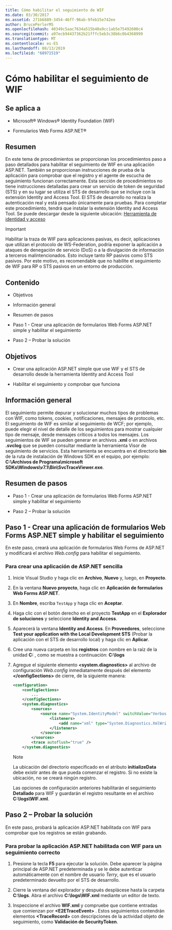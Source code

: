 ```yaml
---
title: Cómo habilitar el seguimiento de WIF
ms.date: 03/30/2017
ms.assetid: 271b6889-3454-46ff-96ab-9feb15e742ee
author: BrucePerlerMS
ms.openlocfilehash: 40349c5aac7634a515b40a9cc1ab5e75492600c4
ms.sourcegitcommit: a97ecb94437362b21fffc5eb3c38b6c0b4368999
ms.translationtype: MT
ms.contentlocale: es-ES
ms.lasthandoff: 08/13/2019
ms.locfileid: "68971519"
---
```

# <a name="how-to-enable-wif-tracing"></a>Cómo habilitar el seguimiento de WIF

## <a name="applies-to"></a>Se aplica a

- Microsoft® Windows® Identity Foundation (WIF)

- Formularios Web Forms ASP.NET®

## <a name="summary"></a>Resumen

En este tema de procedimientos se proporcionan los procedimientos paso a paso detallados para habilitar el seguimiento de WIF en una aplicación ASP.NET. También se proporcionan instrucciones de prueba de la aplicación para comprobar que el registro y el agente de escucha de seguimiento funcionan correctamente. Esta sección de procedimientos no tiene instrucciones detalladas para crear un servicio de token de seguridad (STS) y en su lugar se utiliza el STS de desarrollo que se incluye con la extensión Identity and Access Tool. El STS de desarrollo no realiza la autenticación real y está pensado únicamente para pruebas. Para completar este procedimiento, tendrá que instalar la extensión Identity and Access Tool. Se puede descargar desde la siguiente ubicación: [Herramienta de identidad y acceso](https://go.microsoft.com/fwlink/?LinkID=245849)

> [!IMPORTANT]
> Habilitar la traza de WIF para aplicaciones pasivas, es decir, aplicaciones que utilizan el protocolo de WS-Federation, podría exponer la aplicación a ataques de denegación de servicio (DoS) o a la divulgación de información a terceros malintencionados. Esto incluye tanto RP pasivos como STS pasivos. Por este motivo, es recomendable que no habilite el seguimiento de WIF para RP o STS pasivos en un entorno de producción.

## <a name="contents"></a>Contenido

- Objetivos

- Información general

- Resumen de pasos

- Paso 1 - Crear una aplicación de formularios Web Forms ASP.NET simple y habilitar el seguimiento

- Paso 2 – Probar la solución

## <a name="objectives"></a>Objetivos

- Crear una aplicación ASP.NET simple que use WIF y el STS de desarrollo desde la herramienta Identity and Access Tool

- Habilitar el seguimiento y comprobar que funciona

## <a name="overview"></a>Información general

El seguimiento permite depurar y solucionar muchos tipos de problemas con WIF, como tokens, cookies, notificaciones, mensajes de protocolo, etc. El seguimiento de WIF es similar al seguimiento de WCF; por ejemplo, puede elegir el nivel de detalle de los seguimientos para mostrar cualquier tipo de mensaje, desde mensajes críticos a todos los mensajes. Los seguimientos de WIF se pueden generar en archivos **.xml** o en archivos **.svclog** que se pueden consultar mediante la herramienta Visor de seguimiento de servicios. Esta herramienta se encuentra en el directorio **bin** de la ruta de instalación de Windows SDK en el equipo, por ejemplo: **C:\Archivos de Programa\microsoft SDKs\Windows\v7.1\Bin\SvcTraceViewer.exe**.

## <a name="summary-of-steps"></a>Resumen de pasos

- Paso 1 - Crear una aplicación de formularios Web Forms ASP.NET simple y habilitar el seguimiento

- Paso 2 – Probar la solución

## <a name="step-1--create-a-simple-aspnet-web-forms-application-and-enable-tracing"></a>Paso 1 - Crear una aplicación de formularios Web Forms ASP.NET simple y habilitar el seguimiento

En este paso, creará una aplicación de formularios Web Forms de ASP.NET y modificará el archivo *Web.config* para habilitar el seguimiento.

### <a name="to-create-a-simple-aspnet-application"></a>Para crear una aplicación de ASP.NET sencilla

1. Inicie Visual Studio y haga clic en **Archivo**, **Nuevo** y, luego, en **Proyecto**.

2. En la ventana **Nuevo proyecto**, haga clic en **Aplicación de formularios Web Forms ASP.NET**.

3. En **Nombre**, escriba `TestApp` y haga clic en **Aceptar**.

4. Haga clic con el botón derecho en el proyecto **TestApp** en el **Explorador de soluciones** y seleccione **Identity and Access**.

5. Aparecerá la ventana **Identity and Access**. En **Proveedores**, seleccione **Test your application with the Local Development STS** (Probar la aplicación con el STS de desarrollo local) y haga clic en **Aplicar**.

6. Cree una nueva carpeta en los **registros** con nombre en la raíz de la unidad **C:** , como se muestra a continuación: **C:\logs**

7. Agregue el siguiente elemento **\<system.diagnostics>** al archivo de configuración *Web.config* inmediatamente después del elemento **\</configSections>** de cierre, de la siguiente manera:

    ```xml
    <configuration>
        <configSections>
            ...
        </configSections>
        <system.diagnostics>
            <sources>
                <source name="System.IdentityModel" switchValue="Verbose">
                    <listeners>
                        <add name="xml" type="System.Diagnostics.XmlWriterTraceListener" initializeData="C:\logs\WIF.xml" />
                    </listeners>
                </source>
            </sources>
            <trace autoflush="true" />
        </system.diagnostics>
    ```

    > [!NOTE]
    > La ubicación del directorio especificado en el atributo **initializeData** debe existir antes de que pueda comenzar el registro. Si no existe la ubicación, no se creará ningún registro.

     Las opciones de configuración anteriores habilitarán el seguimiento **Detallado** para WIF y guardarán el registro resultante en el archivo **C:\logs\WIF.xml**.

## <a name="step-2--test-your-solution"></a>Paso 2 – Probar la solución

En este paso, probará la aplicación ASP.NET habilitada con WIF para comprobar que los registros se están grabando.

### <a name="to-test-your-wif-enabled-aspnet-application-for-successful-tracing"></a>Para probar la aplicación ASP.NET habilitada con WIF para un seguimiento correcto

1. Presione la tecla **F5** para ejecutar la solución. Debe aparecer la página principal de ASP.NET predeterminada y se le debe autenticar automáticamente con el nombre de usuario *Terry*, que es el usuario predeterminado devuelto por el STS de desarrollo.

2. Cierre la ventana del explorador y después desplácese hasta la carpeta **C:\logs**. Abra el archivo **C:\logs\WIF.xml** mediante un editor de texto.

3. Inspeccione el archivo **WIF.xml** y compruebe que contiene entradas que comienzan por **\<E2ETraceEvent>** . Estos seguimientos contendrán elementos **\<TraceRecord>** con descripciones de la actividad objeto de seguimiento, como **Validación de SecurityToken**.
